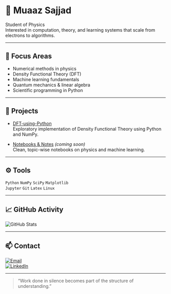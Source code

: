 # 🧭 Muaaz Sajjad

Student of Physics  
Interested in computation, theory, and learning systems that scale from electrons to algorithms.

---

## 📂 Focus Areas

- Numerical methods in physics  
- Density Functional Theory (DFT)  
- Machine learning fundamentals  
- Quantum mechanics & linear algebra  
- Scientific programming in Python

---

## 🧪 Projects

- [DFT-using-Python](https://github.com/muaaz-sajjad/DFT-using-Python)  
  Exploratory implementation of Density Functional Theory using Python and NumPy.

- [Notebooks & Notes](#) *(coming soon)*  
  Clean, topic-wise notebooks on physics and machine learning.

---

## ⚙️ Tools

`Python` `NumPy` `SciPy` `Matplotlib`  
`Jupyter` `Git` `Latex` `Linux`

---

## 📈 GitHub Activity

![GitHub Stats](https://github-readme-stats.vercel.app/api?username=muaaz-sajjad&show_icons=true&theme=vue-dark)

---

## 📫 Contact

[![Email](https://img.shields.io/badge/Email-muaazsajjad777@gmail.com-c14438?style=flat&logo=gmail)](mailto:muaazsajjad777@gmail.com)  
[![LinkedIn](https://img.shields.io/badge/LinkedIn-Muaaz%20Sajjad-blue?style=flat&logo=linkedin)](https://www.linkedin.com/in/muaaz-sajjad-26574a27a)

---

> “Work done in silence becomes part of the structure of understanding.”
